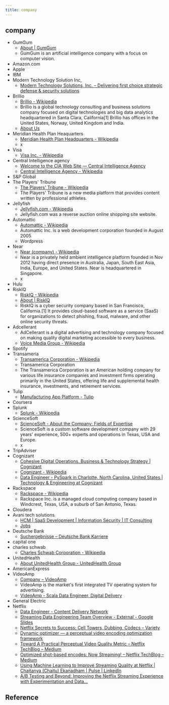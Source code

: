 ```yaml
---
title: company
---
```


## company

* GumGum
    * [About \| GumGum](https://gumgum.com/about-us)
    * GumGum is an artificial intelligence company with a focus on computer vision. 
* Amazon.com
* Apple
* IBM
* Modern Technology Solution Inc,
    * [Modern Technology Solutions, Inc\. – Delivering first choice strategic defense & security solutions](http://www.mtsi-va.com/)
* Brillio
    * [Brillio \- Wikipedia](https://en.wikipedia.org/wiki/Brillio)
    * Brillio is a global technology consulting and business solutions company focused on digital technologies and big data analytics headquartered in Santa Clara, California[1] Brillio has offices in the United States, Norway, United Kingdom and India.
    * [About Us](https://www.brillio.com/about)
* Meridian Health Plan Heaquarters
    * [Meridian Health Plan Headquarters \- Wikipedia](https://en.wikipedia.org/wiki/Meridian_Health_Plan_Headquarters)
    * x
* Visa
    * [Visa Inc\. \- Wikipedia](https://en.wikipedia.org/wiki/Visa_Inc.)
* Central Intelligence agency
    * [Welcome to the CIA Web Site — Central Intelligence Agency](https://www.cia.gov/index.html)
    * [Central Intelligence Agency \- Wikipedia](https://en.wikipedia.org/wiki/Central_Intelligence_Agency)
* S&P Global
* The Players' Tribune   
    * [The Players' Tribune \- Wikipedia](https://en.wikipedia.org/wiki/The_Players%27_Tribune)
    * The Players' Tribune is a new media platform that provides content written by professional athletes.
* Jellyfish
    * [Jellyfish\.com \- Wikipedia](https://en.wikipedia.org/wiki/Jellyfish.com)
    * Jellyfish.com was a reverse auction online shopping site website. 
* Automattic
    * [Automattic \- Wikipedia](https://en.wikipedia.org/wiki/Automattic)
    * Automattic Inc. is a web development corporation founded in August 2005
    * Wordpress
* Near
    * [Near \(company\) \- Wikipedia](https://en.wikipedia.org/wiki/Near_(company))
    * Near is a privately held ambient intelligence platform founded in Nov 2012 having direct presence in Australia, Japan, South East Asia, India, Europe, and United States. Near is headquartered in Singapore.
    * x
* Hulu
* RiskIQ
   * [RiskIQ \- Wikipedia](https://en.wikipedia.org/wiki/RiskIQ)
   * [About \| RiskIQ](https://www.riskiq.com/about/)
   * RiskIQ is a cyber security company based in San Francisco, California.[1] It provides cloud-based software as a service (SaaS) for organizations to detect phishing, fraud, malware, and other online security threats.
* Adcellerant
    * AdCellerant is a digital advertising and technology company focused on making quality digital marketing accessible to every business. 
    * [Voice Media Group \- Wikipedia](https://en.wikipedia.org/wiki/Voice_Media_Group)
* Spotify
* Transameria
    * [Transamerica Corporation \- Wikipedia](https://en.wikipedia.org/wiki/Transamerica_Corporation)
    * Transamerica Corporation
    * The Transamerica Corporation is an American holding company for various life insurance companies and investment firms operating primarily in the United States, offering life and supplemental health insurance, investments, and retirement services. 
* Tulip 
    * [Manufacturing App Platform \- Tulip](https://tulip.co/)
* Coursera
* Splunk
    * [Splunk \- Wikipedia](https://en.wikipedia.org/wiki/Splunk)
* ScienceSoft
    * [ScienceSoft \- About the Company: Fields of Expertise](https://www.scnsoft.com/about/company)
    * ScienceSoft is a custom software development company with 29 years' experience, 500+ experts and operations in Texas, USA and Europe.
    * x
* TripAdviser
* Cognizant
    * [Cohesive Digital Operations, Business & Technology Strategy \| Cognizant](https://www.cognizant.com/)
    * [Cognizant \- Wikipedia](https://en.wikipedia.org/wiki/Cognizant)
    * [Data Engineer \- PySpark in Charlotte, North Carolina, United States \| Technology & Engineering at Cognizant](https://careers.cognizant.com/global/en/job/COGNGLOBAL00027053931/Data-Engineer-PySpark?src=JB-11160)
* Rackspace
    * [Rackspace \- Wikipedia](https://en.wikipedia.org/wiki/Rackspace)
    * Rackspace Inc. is a managed cloud computing company based in Windcrest, Texas, USA, a suburb of San Antonio, Texas.
* Cloudera
* Avani tech solutions
    * [HCM \| SaaS Development \| Information Security \| IT Consulting](http://www.avanitechsolutions.com/)
    * [Jobs](https://talenthirecls3.ceipal.com/jobs/jobs_description/8a5778eec322578b4f8da2ae05bfe626/c20ad4d76fe97759aa27a0c99bff6710)
* Deutsche Bank
    * [Suchergebnisse – Deutsche Bank Karriere](https://www.db.com/careers/de/berufserfahrene/stellensuche/job_suchergebnisse_berufserfahrene.html?kid=global.generic.indeed.organic.jobad#JobOpeningId=441223)
* capital one
* charles schwab
    * [Charles Schwab Corporation \- Wikipedia](https://en.wikipedia.org/wiki/Charles_Schwab_Corporation)
* UnitedHealth
    * [About UnitedHealth Group \- UnitedHealth Group](https://www.unitedhealthgroup.com/about.html)
* AmericanExpress
* VideoAmp
    * [Company – VideoAmp](https://www.videoamp.com/company/)
    * VideoAmp is the market's first integrated TV operating system for advertising.
    * [VideoAmp \- Scala Data Engineer, Digital Delivery](https://jobs.lever.co/videoamp.com/b5200a18-3b94-4e62-817f-3ea84061af26)
* General Electric
* Netflix
    * [Data Engineer \- Content Delivery Network](https://jobs.netflix.com/jobs/864557)
    * [Streaming Data Engineering Team Overview \- External \- Google Slides](https://docs.google.com/presentation/d/1OxQPvEi5v1JoZrMDmLGxYdDY2zaAylKWpe18X9sirC0/edit#slide=id.g35d30ccc82_0_25)
    * [Netflix Secrets to Success: Cell Towers, Dubbing, Codecs – Variety](https://variety.com/2018/digital/news/netflix-success-secrets-1202721847/)
    * [Dynamic optimizer — a perceptual video encoding optimization framework](https://medium.com/netflix-techblog/dynamic-optimizer-a-perceptual-video-encoding-optimization-framework-e19f1e3a277f)
    * [Toward A Practical Perceptual Video Quality Metric – Netflix TechBlog – Medium](https://medium.com/netflix-techblog/toward-a-practical-perceptual-video-quality-metric-653f208b9652)
    * [Optimized shot\-based encodes: Now Streaming\! – Netflix TechBlog – Medium](https://medium.com/netflix-techblog/optimized-shot-based-encodes-now-streaming-4b9464204830)
    * [Using Machine Learning to Improve Streaming Quality at Netflix \| Chaitanya \(Chaitu\) Ekanadham \| Pulse \| LinkedIn](https://www.linkedin.com/pulse/using-machine-learning-improve-streaming-quality-chaitanya-ekanadham/)
    * [A/B Testing and Beyond: Improving the Netflix Streaming Experience with Experimentation and Data…](https://medium.com/netflix-techblog/a-b-testing-and-beyond-improving-the-netflix-streaming-experience-with-experimentation-and-data-5b0ae9295bdf)


## Reference
